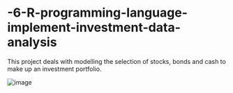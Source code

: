 # -6-R-programming-language-implement-investment-data-analysis

This project deals with modelling the selection of stocks, bonds and cash to make up an investment portfolio. 

![image](https://github.com/phzh1984/-6-R-programming-language-implement-investment-data-analysis/assets/143225152/99a07440-3a73-41d0-942c-c428cc765521)


